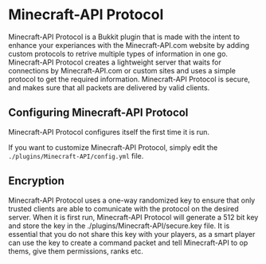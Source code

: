 # Minecraft-API Protocol

Minecraft-API Protocol is a Bukkit plugin that is made with the intent to enhance your experiances with the Minecraft-API.com website by adding custom protocols to retrive multiple types of information in one go. Minecraft-API Protocol creates a lightweight server that waits for connections by Minecraft-API.com or custom sites and uses a simple protocol to get the required information. Minecraft-API Protocol is secure, and makes sure that all packets are delivered by valid clients.

## Configuring Minecraft-API Protocol

Minecraft-API Protocol configures itself the first time it is run.

If you want to customize Minecraft-API Protocol, simply edit the `./plugins/Minecraft-API/config.yml` file.

## Encryption

Minecraft-API Protocol uses a one-way randomized key to ensure that only trusted clients are able to comunicate with the protocol on the desired server. When it is first run, Minecraft-API Protocol will generate a 512 bit key and store the key in the ./plugins/Minecraft-API/secure.key file. It is essential that you do not share this key with your players, as a smart player can use the key to create a command packet and tell Minecraft-API to op thems, give them permissions, ranks etc.
